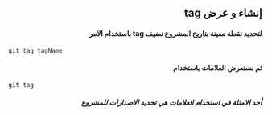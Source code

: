 ## <div dir = rtl >  إنشاء و عرض tag   </dir > 

#### <div dir = rtl >  لتحديد نقطة معينة بتاريخ المشروع نضيف tag باستخدام الامر   </dir > 


<div dir="ltr" align="left">

`git tag tagName` 
</div>

#### <div dir = rtl >  ثم نستعرض العلامات باستخدام   </dir > 

<div dir="ltr" align="left">

`git tag ` 
</div>

##### <div dir = rtl >  أحد الامثلة في استخدام العلامات هي تحديد الاصدارات للمشروع  </dir > 